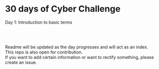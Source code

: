 # 30 days of Cyber Challenge

Day 1: Introduction to basic terms




<br /><br /><br />
Readme will be updated as the day progresses and will act as an index.<br />
This repo is also open for contribution.<br />
If you want to add certain information or want to rectify something, please create an issue.
